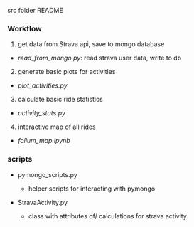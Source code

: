 src folder README

### Workflow

1. get data from Strava api, save to mongo database
  - _read_from_mongo.py_: read strava user data, write to db

2. generate basic plots for activities
  - _plot_activities.py_

3. calculate basic ride statistics
  - _activity_stats.py_

4. interactive map of all rides
  - _folium_map.ipynb_

### scripts
  - pymongo_scripts.py
     - helper scripts for interacting with pymongo

  - StravaActivity.py
     - class with attributes of/ calculations for strava activity 
